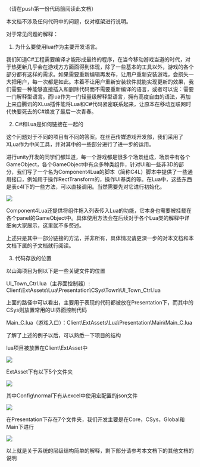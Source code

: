 （请在push第一份代码前阅读此文档）



本文档不涉及任何代码中的问题，仅对框架进行说明。

对于常见问题的解释：

1. 为什么要使用lua作为主要开发语言。

我们知道C#工程需要编译才能形成最终的程序，在当今移动游戏当道的时代，对于热更新几乎会在游戏方方面面得到体现，除了一些基本的工具以外，游戏的各个部分都有这样的需求。如果需要重新编辑再发布，让用户重新安装游戏，会损失一大把用户，每一次都是如此。本着不让用户重新安装软件就能实现更新的效果，我们需要一种能够直接插入和删除代码而不需要重新编译的语言，或者可以说：需要一门解释型语言。而lua作为一门轻量级解释型语言，拥有高度自由的语法，再加上来自腾讯的XLua插件能将Lua和C#代码紧密联系起来，让原本在移动互联网时代快要死去的C#焕发了最后一次青春。

2. C#和Lua是如何链接在一起的

这个问题对于不同的项目有不同的答案。在丝芭传媒游戏开发部，我们采用了XLua作为中间工具，并对其中的一些部分进行了进一步的运用。

进行unity开发的同学们都知道，每一个游戏都是很多个场景组成，场景中有各个GameObject，各个GameObject中有众多种类组件，针对UI和一些非3D的部分，我们写了一个名为Component4Lua的脚本（简称C4L）脚本中提供了一些通用接口，例如用于操作RectTransform的，操作UI基类的等。在Lua中，这些东西是表c4l下的一些方法，可以直接调用。当然需要先对它进行初始化。

![](https://cdn.nlark.com/yuque/0/2024/png/44684279/1719388058882-6e20b870-4cc6-481b-9bd5-cca5c4aec35e.png)

Component4Lua还提供将组件拖入列表传入Lua的功能，它本身也需要被挂载在各个panel的GameObject中。具体使用方法会在后续对于各个Lua类的解释中详细向大家展示，这里就不多赘述。

上述只是其中一部分链接的方法，并非所有，具体情况请更深一步的对本文档和本文档下属的子文档就行阅读。

3. 代码存放的位置

以山海项目为例以下是一些关键文件的位置

UI_Town_Ctrl.lua（主界面控制器）: Client\ExtAssets\Lua\Presentation\CSys\Town\UI_Town_Ctrl.lua

上面的路径中可以看出，主要用于表现的代码都被放在Presentation下，而其中的CSys则放置常用的UI界面控制代码

Main_C.lua（游戏入口）：Client\ExtAssets\Lua\Presentation\Main\Main_C.lua

了解了上述的例子以后，可以熟悉一下项目的结构



lua项目被放置在Client\ExtAsset中

![](https://cdn.nlark.com/yuque/0/2024/png/44684279/1719388525360-f090f4ef-88d1-4128-bed5-60c15798ebe6.png)



ExtAsset下有以下5个文件夹

![](https://cdn.nlark.com/yuque/0/2024/png/44684279/1719388809504-d8fc6ad7-f6b9-4624-9d65-ec30b906831a.png)



其中Config\normal下有从excel中使用宏配置的json文件

![](https://cdn.nlark.com/yuque/0/2024/png/44684279/1719389042698-e6984d04-a155-4cd8-864b-343a6327bf2b.png)



在Presentation下存在7个文件夹，我们开发主要是在Core，CSys，Global和Main下进行

![](https://cdn.nlark.com/yuque/0/2024/png/44684279/1719389658195-0d065c5a-bf80-4042-a24c-234560d05027.png)

以上就是关于系统的层级结构简单的解释，剩下部分请参考本文档下的其他文档的说明





